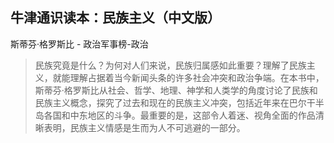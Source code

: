 ## 牛津通识读本：民族主义（中文版）

斯蒂芬·格罗斯比  -  政治军事榜-政治

> 民族究竟是什么？为何对人们来说，民族归属感如此重要？理解了民族主义，就能理解占据着当今新闻头条的许多社会冲突和政治争端。在本书中，斯蒂芬·格罗斯比从社会、哲学、地理、神学和人类学的角度讨论了民族和民族主义概念，探究了过去和现在的民族主义冲突，包括近年来在巴尔干半岛各国和中东地区的斗争。最重要的是，这部令人着迷、视角全面的作品清晰表明，民族主义情感是生而为人不可逃避的一部分。
